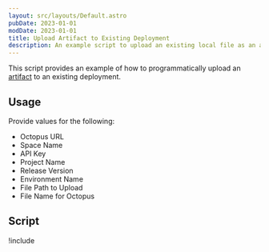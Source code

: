 ```yaml
---
layout: src/layouts/Default.astro
pubDate: 2023-01-01
modDate: 2023-01-01
title: Upload Artifact to Existing Deployment 
description: An example script to upload an existing local file as an artifact to an existing deployment.
---
```


This script provides an example of how to programmatically upload an [artifact](/docs/projects/deployment-process/artifacts) to an existing deployment.

## Usage

Provide values for the following:

- Octopus URL
- Space Name
- API Key
- Project Name 
- Release Version
- Environment Name
- File Path to Upload
- File Name for Octopus

## Script

!include <upload-artifact-to-deployment-scripts>

